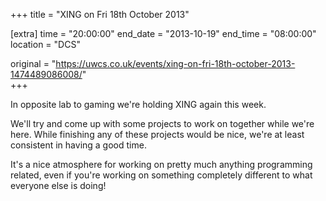 +++
title = "XING on Fri 18th October 2013"

[extra]
time = "20:00:00"
end_date = "2013-10-19"
end_time = "08:00:00"
location = "DCS"

original = "https://uwcs.co.uk/events/xing-on-fri-18th-october-2013-1474489086008/"    
+++

In opposite lab to gaming we're holding XING again this week.

We'll try and come up with some projects to work on together while we're here. While finishing any of these projects would be nice, we're at least consistent in having a good time.

It's a nice atmosphere for working on pretty much anything programming related, even if you're working on something completely different to what everyone else is doing\!

